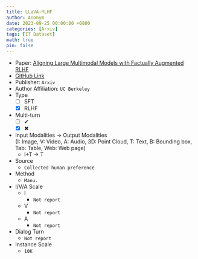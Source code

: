 ```yaml
---
title: LLaVA-RLHF
author: Anonym
date: 2023-09-25 00:00:00 +0800
categories: [Arxiv]
tags: [IT Dataset]
math: true
pin: false
---
```


- Paper: [Aligning Large Multimodal Models with Factually Augmented RLHF](https://arxiv.org/abs/2309.14525)
- [GitHub Link](https://llava-rlhf.github.io)
- Publisher: `Arxiv`
- Author Affiliation: `UC Berkeley`
- Type
  + [ ] SFT
  + [x] RLHF
- Multi-turn
  + [ ] &#x2714;
  + [x] &#x2716;
- Input Modalities $\rightarrow$ Output Modalities <br />(I: Image, V: Video, A: Audio, 3D: Point Cloud, T: Text, B: Bounding box, Tab: Table, Web: Web page)
  + I+T $\rightarrow$ T
- Source
  + `Collected human preference`
- Method
  + `Manu.`
- I/V/A Scale
  + I
    * `Not report`
  + V
    * `Not report`
  + A
    * `Not report`
- Dialog Turn
  + `Not report`
- Instance Scale
  + `10K`
